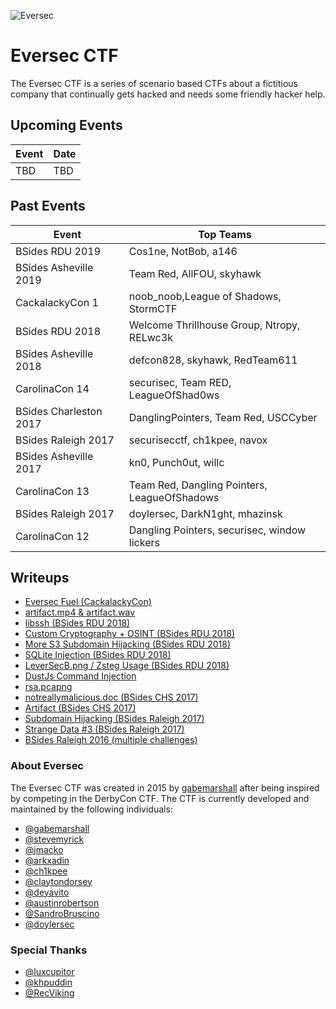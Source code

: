 ![](https://i.imgur.com/aFtJGM2.png "Eversec")

Eversec CTF
===========

The Eversec CTF is a series of scenario based CTFs about a fictitious company that continually gets hacked and needs some friendly hacker help.


## Upcoming Events
| Event                                | Date           |
| ------------------------------------ | -------------- |
| TBD | TBD |

## Past Events

| Event                  | Top Teams                                    |
| ---------------------- | -------------------------------------------- |
| BSides RDU 2019        | Cos1ne, NotBob, a146                         |
| BSides Asheville 2019  | Team Red, AllFOU, skyhawk                    |
| CackalackyCon 1        | noob_noob,League of Shadows, StormCTF        |
| BSides RDU 2018        | Welcome Thrillhouse Group, Ntropy, RELwc3k   |
| BSides Asheville 2018  | defcon828, skyhawk, RedTeam611               |
| CarolinaCon 14         | securisec, Team RED, LeagueOfShad0ws         |
| BSides Charleston 2017 | DanglingPointers, Team Red, USCCyber         |
| BSides Raleigh 2017    | securisecctf, ch1kpee, navox                 |
| BSides Asheville 2017  | kn0, Punch0ut, willc                         |
| CarolinaCon 13         | Team Red, Dangling Pointers, LeagueOfShadows |
| BSides Raleigh 2017    | doylersec, DarkN1ght, mhazinsk               |
| CarolinaCon 12         | Dangling Pointers, securisec, window lickers |

## Writeups

- [Eversec Fuel (CackalackyCon)](https://kebechet.net/post/12/CackalackyCon_-_EverSecCTF_Fuel)
- [artifact.mp4 & artifact.wav](https://blog.welcomethrill.house/2018/04/the-audacity-of-some-ctfs.html)
- [libssh (BSides RDU 2018)](https://blog.welcomethrill.house/2018/10/2018-bsidesrdu-ctf.html)
- [Custom Cryptography + OSINT (BSides RDU 2018)](https://www.doyler.net/security-not-included/custom-cryptography-osint)
- [More S3 Subdomain Hijacking (BSides RDU 2018)](https://www.doyler.net/security-not-included/s3-subdomain-hijacking-eversec)
- [SQLite Injection (BSides RDU 2018)](https://www.doyler.net/security-not-included/sqlite-injection)
- [LeverSecB.png / Zsteg Usage (BSides RDU 2018)](https://www.doyler.net/security-not-included/zsteg-easy-ctf-flags)
- [DustJs Command Injection](https://www.doyler.net/security-not-included/nodejs-code-injection)
- [rsa.pcapng](https://nbulischeck.io/posts/bsides-chs-rsa-pcapng)
- [notreallymalicious.doc (BSides CHS 2017)](https://nbulischeck.io/posts/bsides-chs-maldoc)
- [Artifact (BSides CHS 2017)](https://nbulischeck.io/posts/bsides-chs-artifact)
- [Subdomain Hijacking (BSides Raleigh 2017)](https://www.doyler.net/security-not-included/subdomain-hijacking-eversec)
- [Strange Data #3 (BSides Raleigh 2017)](https://www.doyler.net/security-not-included/eversec-ctf-strange-data-3)
- [BSides Raleigh 2016 (multiple challenges)](https://www.doyler.net/security-not-included/bsides-raleigh-ctf)


### About Eversec

The Eversec CTF was created in 2015 by [gabemarshall](https://www.twitter.com/gabemarshall) after being inspired by competing in the DerbyCon CTF. The CTF is currently developed and maintained by the following individuals:

- [@gabemarshall](https://www.twitter.com/gabemarshall)
- [@stevemyrick](https://www.twitter.com/stevemyrick)
- [@jmacko](https://www.twitter.com/jmacko)
- [@arkxadin](https://twitter.com/arkxadin)
- [@ch1kpee](https://www.twitter.com/ch1kpee)
- [@claytondorsey](https://www.twitter.com/claytondorsey)
- [@deyavito](https://www.twitter.com/deyavito)
- [@austinrobertson](https://www.twitter.com/austinrobertson)
- [@SandroBruscino](https://www.twitter.com/SandroBruscino)
- [@doylersec](https://www.twitter.com/doylersec)

### Special Thanks

- [@luxcupitor](https://www.twitter.com/luxcupitor)
- [@khpuddin](https://www.twitter.com/khpuddin)
- [@RecViking](https://www.twitter.com/RecViking)
